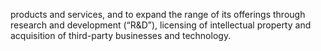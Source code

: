 products  and  services,  and  to  expand  the  range  of  its  offerings  through  research  and  development  (“R&D”),  licensing  of
intellectual property and acquisition of third-party businesses and technology.